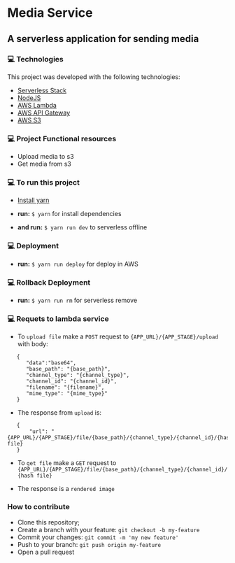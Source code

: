 # Media Service

## A serverless application for sending media


### 💻 Technologies

This project was developed with the following technologies:

- [Serverless Stack](https://serverless.com/)
- [NodeJS](https://nodejs.org/en/)
- [AWS Lambda](https://aws.amazon.com/lambda/?nc1=h_ls)
- [AWS API Gateway](https://aws.amazon.com/api-gateway/?nc1=h_ls)
- [AWS S3](https://aws.amazon.com/s3/)


### 💻 Project Functional resources
* Upload media to s3
* Get media from s3


### 💻 To run this project

* [Install yarn](https://classic.yarnpkg.com/en/docs/install)

* **run:** `$ yarn` for install dependencies

* **and run:** `$ yarn run dev` to serverless offline


### 💻 Deployment

* **run:** `$ yarn run deploy` for deploy in AWS


### 💻 Rollback Deployment

* **run:** `$ yarn run rm` for serverless remove


### 💻 Requets to lambda service

* To `upload file` make a `POST` request to `{APP_URL}/{APP_STAGE}/upload` with body:

 ```
	{
       "data":"base64",
       "base_path": "{base_path}",
       "channel_type": "{channel_type}",
       "channel_id": "{channel_id}",
       "filename": "{filename}",
       "mime_type": "{mime_type}"
    }
```

* The response from `upload` is:

```
   {
       "url": "{APP_URL}/{APP_STAGE}/file/{base_path}/{channel_type}/{channel_id}/{hash file}
   }
```

 
 * To `get file` make a `GET` request to `{APP_URL}/{APP_STAGE}/file/{base_path}/{channel_type}/{channel_id}/{hash file}`
 
 * The response is a `rendered image`
 

### How to contribute

- Clone this repository;
- Create a branch with your feature: `git checkout -b my-feature`
- Commit your changes: `git commit -m 'my new feature'`
- Push to your branch: `git push origin my-feature`
- Open a pull request